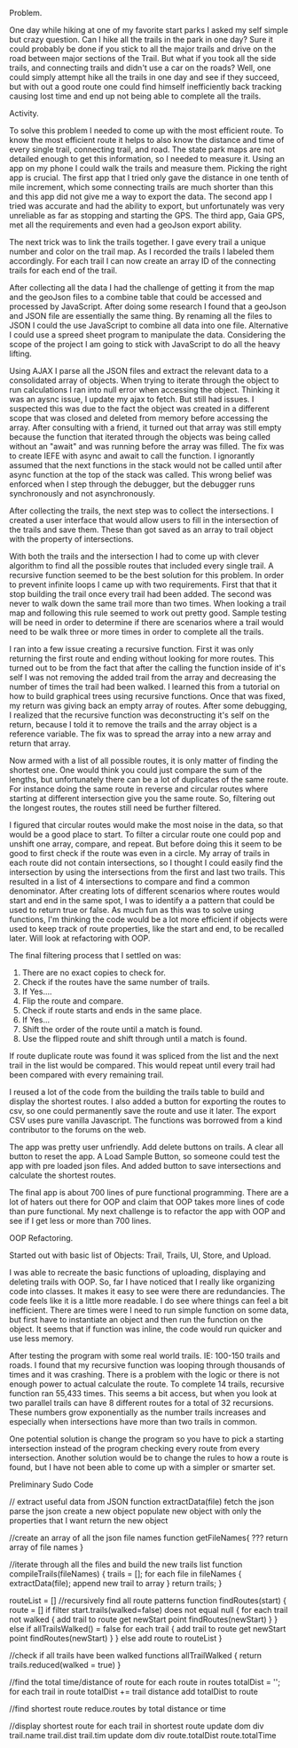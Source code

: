 Problem.

One day while hiking at one of my favorite start parks I asked my self simple but crazy question. Can I hike all the trails in the park in one day? Sure it could probably be done if you stick to all the major trails and drive on the road between major sections of the Trail. But what if you took all the side trails, and connecting trails and didn't use a car on the roads? Well, one could simply attempt hike all the trails in one day and see if they succeed, but with out a good route one could find himself inefficiently back tracking causing lost time and end up not being able to complete all the trails.

Activity.

To solve this problem I needed to come up with the most efficient route. To know the most efficient route it helps to also know the distance and time of every single trail, connecting trail, and road. The state park maps are not detailed enough to get this information, so I needed to measure it. Using an app on my phone I could walk the trails and measure them. Picking the right app is crucial. The first app that I tried only gave the distance in one tenth of mile increment, which some connecting trails are much shorter than this and this app did not give me a way to export the data. The second app I tried was accurate and had the ability to export, but unfortunately was very unreliable as far as stopping and starting the GPS. The third app, Gaia GPS, met all the requirements and even had a geoJson export ability.

The next trick was to link the trails together. I gave every trail a unique number and color on the trail map. As I recorded the trails I labeled them accordingly. For each trail I can now create an array ID of the connecting trails for each end of the trail.

After collecting all the data I had the challenge of getting it from the map and the geoJson files to a combine table that could be accessed and processed by JavaScript. After doing some research I found that a geoJson and JSON file are essentially the same thing. By renaming all the files to JSON I could the use JavaScript to combine all data into one file. Alternative I could use a spreed sheet program to manipulate the data. Considering the scope of the project I am going to stick with JavaScript to do all the heavy lifting.

Using AJAX I parse all the JSON files and extract the relevant data to a consolidated array of objects. When trying to iterate through the object to run calculations I ran into null error when accessing the object. Thinking it was an aysnc issue, I update my ajax to fetch. But still had issues. I suspected this was due to the fact the object was created in a different scope that was closed and deleted from memory before accessing the array. After consulting with a friend, it turned out that array was still empty because the function that iterated through the objects was being called without an "await" and was running before the array was filled. The fix was to create IEFE with async and await to call the function. I ignorantly assumed that the next functions in the stack would not be called until after async function at the top of the stack was called. This wrong belief was enforced when I step through the debugger, but the debugger runs synchronously and not asynchronously.

After collecting the trails, the next step was to collect the intersections. I created a user interface that would allow users to fill in the intersection of the trails and save them. These than got saved as an array to trail object with the property of intersections.

With both the trails and the intersection I had to come up with clever algorithm to find all the possible routes that included every single trail. A recursive function seemed to be the best solution for this problem. In order to prevent infinite loops I came up with two requirements. First that that it stop building the trail once every trail had been added. The second was never to walk down the same trail more than two times. When looking a trail map and following this rule seemed to work out pretty good. Sample testing will be need in order to determine if there are scenarios where a trail would need to be walk three or more times in order to complete all the trails.

I ran into a few issue creating a recursive function. First it was only returning the first route and ending without looking for more routes. This turned out to be from the fact that after the calling the function inside of it's self I was not removing the added trail from the array and decreasing the number of times the trail had been walked. I learned this from a tutorial on how to build graphical trees using recursive functions. Once that was fixed, my return was giving back an empty array of routes. After some debugging, I realized that the recursive function was deconstructing it's self on the return, because I told it to remove the trails and the array object is a reference variable. The fix was to spread the array into a new array and return that array.

Now armed with a list of all possible routes, it is only matter of finding the shortest one. One would think you could just compare the sum of the lengths, but unfortunately there can be a lot of duplicates of the same route. For instance doing the same route in reverse and circular routes where starting at different intersection give you the same route. So, filtering out the longest routes, the routes still need be further filtered.

I figured that circular routes would make the most noise in the data, so that would be a good place to start. To filter a circular route one could pop and unshift one array, compare, and repeat. But before doing this it seem to be good to first check if the route was even in a circle. My array of trails in each route did not contain intersections, so I thought I could easily find the intersection by using the intersections from the first and last two trails. This resulted in a list of 4 intersections to compare and find a common denominator. After creating lots of different scenarios where routes would start and end in the same spot, I was to identify a a pattern that could be used to return true or false. As much fun as this was to solve using functions, I'm thinking the code would be a lot more efficient if objects were used to keep track of route properties, like the start and end, to be recalled later.
Will look at refactoring with OOP.

The final filtering process that I settled on was:

1. There are no exact copies to check for.
2. Check if the routes have the same number of trails.
3. If Yes....
4. Flip the route and compare.
5. Check if route starts and ends in the same place.
6. If Yes...
7. Shift the order of the route until a match is found.
8. Use the flipped route and shift through until a match is found.

If route duplicate route was found it was spliced from the list and the next trail in the list would be compared. This would repeat until every trail had been compared with every remaining trail.

I reused a lot of the code from the building the trails table to build and display the shortest routes.
I also added a button for exporting the routes to csv, so one could permanently save the route and use it later. The export CSV uses pure vanilla Javascript. The functions was borrowed from a kind contributor to the forums on the web.

The app was pretty user unfriendly. Add delete buttons on trails. A clear all button to reset the app. A Load Sample Button, so someone could test the app with pre loaded json files. And added button to save intersections and calculate the shortest routes.

The final app is about 700 lines of pure functional programming. There are a lot of haters out there for OOP and claim that OOP takes more lines of code than pure functional. My next challenge is to refactor the app with OOP and see if I get less or more than 700 lines.

OOP Refactoring.

Started out with basic list of Objects: Trail, Trails, UI, Store, and Upload.

I was able to recreate the basic functions of uploading, displaying and deleting trails with OOP. So, far I have noticed that I really like organizing code into classes. It makes it easy to see were there are redundancies. The code feels like it is a little more readable. I do see where things can feel a bit inefficient. There are times were I need to run simple function on some data, but first have to instantiate an object and then run the function on the object. It seems that if function was inline, the code would run quicker and use less memory.

After testing the program with some real world trails. IE: 100-150 trails and roads. I found that my recursive function was looping through thousands of times and it was crashing. There is a problem with the logic or there is not enough power to actual calculate the route. To complete 14 trails, recursive function ran 55,433 times. This seems a bit access, but when you look at two parallel trails can have 8 different routes for a total of 32 recursions. These numbers grow exponentially as the number trails increases and especially when intersections have more than two trails in common.

One potential solution is change the program so you have to pick a starting intersection instead of the program checking every route from every intersection. Another solution would be to change the rules to how a route is found, but I have not been able to come up with a simpler or smarter set.

Preliminary Sudo Code

// extract useful data from JSON
function extractData(file)
fetch the json
parse the json
create a new object
populate new object with only the properties that I want
return the new object

//create an array of all the json file names
function getFileNames{
???
return array of file names
}

//iterate through all the files and build the new trails list
function compileTrails(fileNames) {
trails = [];
for each file in fileNames {
extractData(file);
append new trail to array
}
return trails;
}

routeList = []
//recursively find all route patterns
function findRoutes(start) {
route = []
if filter start.trails(walked=false) does not equal null {
for each trail not walked {
add trail to route
get newStart point
findRoutes(newStart)
}
} else if allTrailsWalked() = false
for each trail {
add trail to route
get newStart point
findRoutes(newStart)
}
} else
add route to routeList
}

//check if all trails have been walked
functions allTrailWalked {
return trails.reduced(walked = true)
}

//find the total time/distance of route
for each route in routes
totalDist = '';
for each trail in route
totalDist += trail distance
add totalDist to route

//find shortest route
reduce.routes by total distance or time

//display shortest route
for each trail in shortest route
update dom div
trail.name
trail.dist
trail.tim
update dom div
route.totalDist
route.totalTime
